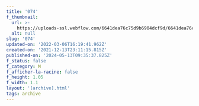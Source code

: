 ```yaml
---
title: '074'
f_thumbnail:
  url: >-
    https://uploads-ssl.webflow.com/6641dea76c75d9b6904dcf9d/6641dea76c75d9b6904dd241_074.jpg
  alt: null
slug: '074'
updated-on: '2022-03-06T16:19:41.962Z'
created-on: '2021-12-13T23:11:15.815Z'
published-on: '2024-05-13T09:35:37.825Z'
f_status: false
f_category: M
f_afficher-la-racine: false
f_height: 1.05
f_width: 1.1
layout: '[archive].html'
tags: archive
---
```



